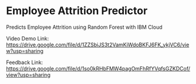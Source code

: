 # Employee Attrition Predictor
Predicts Employee Attrition using Random Forest with IBM Cloud

Video Demo Link:
https://drive.google.com/file/d/1ZZSbiJS3t2VamKiWdoBKFJ6FK_ykjVC6/view?usp=sharing

Feedback Link:
https://drive.google.com/file/d/1so0kRHbFMW4pagOmFhRfYVqfsGZKDCof/view?usp=sharing
